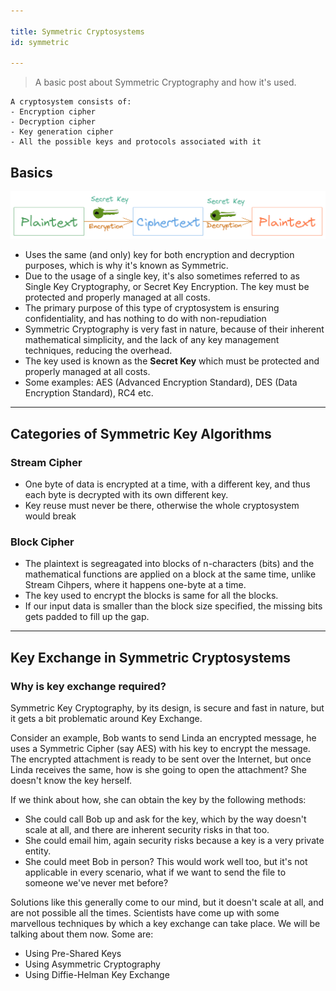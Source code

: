 ```yaml
---

title: Symmetric Cryptosystems
id: symmetric

---
```

> A basic post about Symmetric Cryptography and how it's used.

```
A cryptosystem consists of:
- Encryption cipher
- Decryption cipher
- Key generation cipher
- All the possible keys and protocols associated with it
```

## Basics

![Symmetric Cryptography](/img/docs/crypto/cryptosystems/symmetric.png)

- Uses the same (and only) key for both encryption and decryption purposes, which is why it's known as Symmetric.
- Due to the usage of a single key, it's also sometimes referred to as Single Key Cryptography, or Secret Key Encryption. The key must be protected and properly managed at all costs.
- The primary purpose of this type of cryptosystem is ensuring confidentiality, and has nothing to do with non-repudiation
- Symmetric Cryptography is very fast in nature, because of their inherent mathematical simplicity, and the lack of any key management techniques, reducing the overhead.
- The key used is known as the **Secret Key** which must be protected and properly managed at all costs.
- Some examples: AES (Advanced Encryption Standard), DES (Data Encryption Standard), RC4 etc.

---

## Categories of Symmetric Key Algorithms

### Stream Cipher

- One byte of data is encrypted at a time, with a different key, and thus each byte is decrypted with its own different key.
- Key reuse must never be there, otherwise the whole cryptosystem would break

### Block Cipher

- The plaintext is segreagated into blocks of n-characters (bits) and the mathematical functions are applied on a block at the same time, unlike Stream Cihpers, where it happens one-byte at a time.
- The key used to encrypt the blocks is same for all the blocks.
- If our input data is smaller than the block size specified, the missing bits gets padded to fill up the gap.

---

## Key Exchange in Symmetric Cryptosystems

### Why is key exchange required?

Symmetric Key Cryptography, by its design, is secure and fast in nature, but it gets a bit problematic around Key Exchange.

Consider an example, Bob wants to send Linda an encrypted message, he uses a Symmetric Cipher (say AES) with his key to encrypt the message. The encrypted attachment is ready to be sent over the Internet, but once Linda receives the same, how is she going to open the attachment? She doesn't know the key herself. 

If we think about how, she can obtain the key by the following methods:
- She could call Bob up and ask for the key, which by the way doesn't scale at all, and there are inherent security risks in that too.
- She could email him, again security risks because a key is a very private entity.
- She could meet Bob in person? This would work well too, but it's not applicable in every scenario, what if we want to send the file to someone we've never met before?

Solutions like this generally come to our mind, but it doesn't scale at all, and are not possible all the times. Scientists have come up with some marvellous techniques by which a key exchange can take place. We will be talking about them now. Some are:
- Using Pre-Shared Keys 
- Using Asymmetric Cryptography
- Using Diffie-Helman Key Exchange
